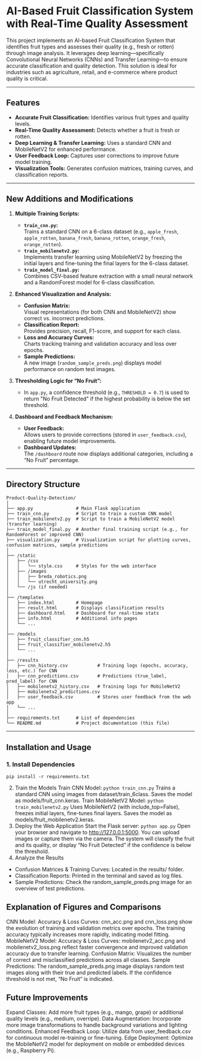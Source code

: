 # AI-Based Fruit Classification System with Real-Time Quality Assessment

This project implements an AI-based Fruit Classification System that identifies fruit types and assesses their quality (e.g., fresh or rotten) through image analysis. It leverages deep learning—specifically Convolutional Neural Networks (CNNs) and Transfer Learning—to ensure accurate classification and quality detection. This solution is ideal for industries such as agriculture, retail, and e-commerce where product quality is critical.

---

## Features

- **Accurate Fruit Classification:** Identifies various fruit types and quality levels.
- **Real-Time Quality Assessment:** Detects whether a fruit is fresh or rotten.
- **Deep Learning & Transfer Learning:** Uses a standard CNN and MobileNetV2 for enhanced performance.
- **User Feedback Loop:** Captures user corrections to improve future model training.
- **Visualization Tools:** Generates confusion matrices, training curves, and classification reports.

---

## New Additions and Modifications

1. **Multiple Training Scripts:**
   - **`train_cnn.py`:**  
     Trains a standard CNN on a 6-class dataset (e.g., `apple_fresh`, `apple_rotten`, `banana_fresh`, `banana_rotten`, `orange_fresh`, `orange_rotten`).
   - **`train_mobilenetv2.py`:**  
     Implements transfer learning using MobileNetV2 by freezing the initial layers and fine-tuning the final layers for the 6-class dataset.
   - **`train_model_final.py`:**  
     Combines CSV-based feature extraction with a small neural network and a RandomForest model for 6-class classification.

2. **Enhanced Visualization and Analysis:**
   - **Confusion Matrix:**  
     Visual representations (for both CNN and MobileNetV2) show correct vs. incorrect predictions.
   - **Classification Report:**  
     Provides precision, recall, F1-score, and support for each class.
   - **Loss and Accuracy Curves:**  
     Charts tracking training and validation accuracy and loss over epochs.
   - **Sample Predictions:**  
     A new image (`random_sample_preds.png`) displays model performance on random test images.

3. **Thresholding Logic for “No Fruit”:**
   - In `app.py`, a confidence threshold (e.g., `THRESHOLD = 0.7`) is used to return "No Fruit Detected" if the highest probability is below the set threshold.

4. **Dashboard and Feedback Mechanism:**
   - **User Feedback:**  
     Allows users to provide corrections (stored in `user_feedback.csv`), enabling future model improvements.
   - **Dashboard Updates:**  
     The `/dashboard` route now displays additional categories, including a “No Fruit” percentage.

---

## Directory Structure
```
Product-Quality-Detection/
│
├── app.py                # Main Flask application
├── train_cnn.py          # Script to train a custom CNN model
├── train_mobilenetv2.py  # Script to train a MobileNetV2 model (transfer learning)
├── train_model_final.py  # Another final training script (e.g., for RandomForest or improved CNN)
├── visualization.py      # Visualization script for plotting curves, confusion matrices, sample predictions
│
├── /static
│   ├── /css
│   │   └── style.css     # Styles for the web interface
│   ├── /images
│   │   ├── breda_robotics.png
│   │   └── utrecht_university.png
│   └── /js (if needed)
│
├── /templates
│   ├── index.html        # Homepage
│   ├── result.html       # Displays classification results
│   ├── dashboard.html    # Dashboard for real-time stats
│   ├── info.html         # Additional info pages
│   └── ...
│
├── /models
│   ├── fruit_classifier_cnn.h5
│   ├── fruit_classifier_mobilenetv2.h5
│   └── ...
│
├── /results
│   ├── cnn_history.csv           # Training logs (epochs, accuracy, loss, etc.) for CNN
│   ├── cnn_predictions.csv       # Predictions (true_label, pred_label) for CNN
│   ├── mobilenetv2_history.csv   # Training logs for MobileNetV2
│   ├── mobilenetv2_predictions.csv
│   ├── user_feedback.csv         # Stores user feedback from the web app
│   └── ...
│
├── requirements.txt      # List of dependencies
└── README.md             # Project documentation (this file)
```

---

## Installation and Usage

### 1. Install Dependencies
```
pip install -r requirements.txt
```
2. Train the Models
Train CNN Model:
```python train_cnn.py```
Trains a standard CNN using images from dataset/train_6class.
Saves the model as models/fruit_cnn.keras.
Train MobileNetV2 Model:
```python train_mobilenetv2.py```
Uses MobileNetV2 (with include_top=False), freezes initial layers, fine-tunes final layers.
Saves the model as models/fruit_mobilenetv2.keras.
3. Deploy the Web Application
Start the Flask server:
```python app.py```
Open your browser and navigate to http://127.0.0.1:5000.
You can upload images or capture them via the camera.
The system will classify the fruit and its quality, or display “No Fruit Detected” if the confidence is below the threshold.
4. Analyze the Results
- Confusion Matrices & Training Curves:
Located in the results/ folder.
- Classification Reports:
Printed in the terminal and saved as log files.
- Sample Predictions:
Check the random_sample_preds.png image for an overview of test predictions.
## Explanation of Figures and Comparisons
CNN Model:
Accuracy & Loss Curves:
cnn_acc.png and cnn_loss.png show the evolution of training and validation metrics over epochs. The training accuracy typically increases more rapidly, indicating model fitting.
MobileNetV2 Model:
Accuracy & Loss Curves:
mobilenetv2_acc.png and mobilenetv2_loss.png reflect faster convergence and improved validation accuracy due to transfer learning.
Confusion Matrix:
Visualizes the number of correct and misclassified predictions across all classes.
Sample Predictions:
The random_sample_preds.png image displays random test images along with their true and predicted labels. If the confidence threshold is not met, “No Fruit” is indicated.
## Future Improvements
Expand Classes:
Add more fruit types (e.g., mango, grape) or additional quality levels (e.g., medium, overripe).
Data Augmentation:
Incorporate more image transformations to handle background variations and lighting conditions.
Enhanced Feedback Loop:
Utilize data from user_feedback.csv for continuous model re-training or fine-tuning.
Edge Deployment:
Optimize the MobileNetV2 model for deployment on mobile or embedded devices (e.g., Raspberry Pi).
